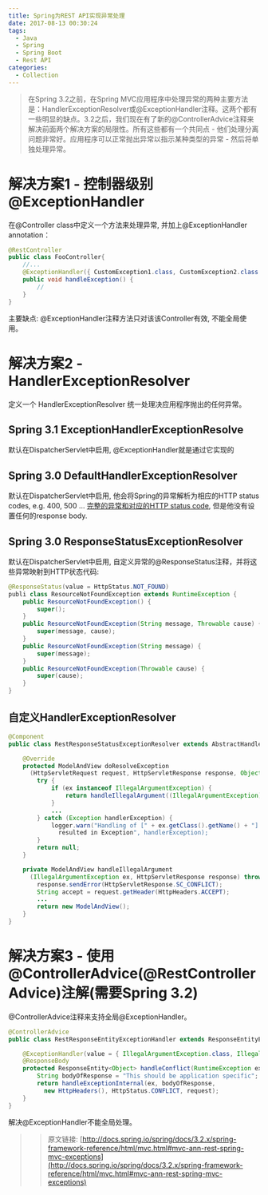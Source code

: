 ```yaml
---
title: Spring为REST API实现异常处理
date: 2017-08-13 00:30:24
tags:
  - Java
  - Spring
  - Spring Boot
  - Rest API
categories:
  - Collection
---
```

> 在Spring 3.2之前，在Spring MVC应用程序中处理异常的两种主要方法是：HandlerExceptionResolver或@ExceptionHandler注释。这两个都有一些明显的缺点。3.2之后，我们现在有了新的@ControllerAdvice注释来解决前面两个解决方案的局限性。所有这些都有一个共同点 - 他们处理分离问题非常好。应用程序可以正常抛出异常以指示某种类型的异常 - 然后将单独处理异常。

# 解决方案1 - 控制器级别@ExceptionHandler

在@Controller class中定义一个方法来处理异常, 并加上@ExceptionHandler annotation：

```java
@RestController
public class FooController{
    //...
    @ExceptionHandler({ CustomException1.class, CustomException2.class })
    public void handleException() {
        //
    }
}
```

主要缺点: @ExceptionHandler注释方法只对该该Controller有效, 不能全局使用。

# 解决方案2 - HandlerExceptionResolver

定义一个  HandlerExceptionResolver 统一处理决应用程序抛出的任何异常。

## Spring 3.1 ExceptionHandlerExceptionResolve

默认在DispatcherServlet中启用, @ExceptionHandler就是通过它实现的

## Spring 3.0 DefaultHandlerExceptionResolver

默认在DispatcherServlet中启用, 他会将Spring的异常解析为相应的HTTP status codes, e.g. 400, 500 ...
[完整的异常和对应的HTTP status code](http://docs.spring.io/spring/docs/3.2.x/spring-framework-reference/html/mvc.html#mvc-ann-rest-spring-mvc-exceptions), 但是他没有设置任何的response body.

## Spring 3.0 ResponseStatusExceptionResolver

默认在DispatcherServlet中启用, 自定义异常的@ResponseStatus注释，并将这些异常映射到HTTP状态代码:

```java
@ResponseStatus(value = HttpStatus.NOT_FOUND)
publi class ResourceNotFoundException extends RuntimeException {
    public ResourceNotFoundException() {
        super();
    }
    public ResourceNotFoundException(String message, Throwable cause) {
        super(message, cause);
    }
    public ResourceNotFoundException(String message) {
        super(message);
    }
    public ResourceNotFoundException(Throwable cause) {
        super(cause);
    }
}
```

## 自定义HandlerExceptionResolver

```java
@Component
public class RestResponseStatusExceptionResolver extends AbstractHandlerExceptionResolver {

    @Override
    protected ModelAndView doResolveException
      (HttpServletRequest request, HttpServletResponse response, Object handler, Exception ex) {
        try {
            if (ex instanceof IllegalArgumentException) {
                return handleIllegalArgument((IllegalArgumentException) ex, response, handler);
            }
            ...
        } catch (Exception handlerException) {
            logger.warn("Handling of [" + ex.getClass().getName() + "] 
              resulted in Exception", handlerException);
        }
        return null;
    }

    private ModelAndView handleIllegalArgument
      (IllegalArgumentException ex, HttpServletResponse response) throws IOException {
        response.sendError(HttpServletResponse.SC_CONFLICT);
        String accept = request.getHeader(HttpHeaders.ACCEPT);
        ...
        return new ModelAndView();
    }
}
```

# 解决方案3 - 使用@ControllerAdvice(@RestControllerAdvice)注解(需要Spring 3.2)

@ControllerAdvice注释来支持全局@ExceptionHandler。

```java
@ControllerAdvice
public class RestResponseEntityExceptionHandler extends ResponseEntityExceptionHandler {

    @ExceptionHandler(value = { IllegalArgumentException.class, IllegalStateException.class })
    @ResponseBody
    protected ResponseEntity<Object> handleConflict(RuntimeException ex, WebRequest request) {
        String bodyOfResponse = "This should be application specific";
        return handleExceptionInternal(ex, bodyOfResponse, 
          new HttpHeaders(), HttpStatus.CONFLICT, request);
    }
}
```

解决@ExceptionHandler不能全局处理。

>> 原文链接: [http://docs.spring.io/spring/docs/3.2.x/spring-framework-reference/html/mvc.html#mvc-ann-rest-spring-mvc-exceptions](http://docs.spring.io/spring/docs/3.2.x/spring-framework-reference/html/mvc.html#mvc-ann-rest-spring-mvc-exceptions)
